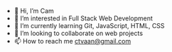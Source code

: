 - 👋 Hi, I’m Cam
- 👀 I’m interested in Full Stack Web Development
- 🌱 I’m currently learning Git, JavaScript, HTML, CSS
- 💞️ I’m looking to collaborate on web projects
- 📫 How to reach me ctvaan@gmail.com

<!---
Ctvaan/Ctvaan is a ✨ special ✨ repository because its `README.md` (this file) appears on your GitHub profile.
You can click the Preview link to take a look at your changes.
--->
